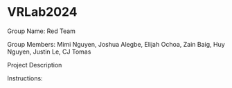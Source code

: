 # VRLab2024
Group Name: Red Team 

Group Members: Mimi Nguyen, Joshua Alegbe, Elijah Ochoa, Zain Baig, Huy Nguyen, Justin Le, CJ Tomas

Project Description

Instructions:
